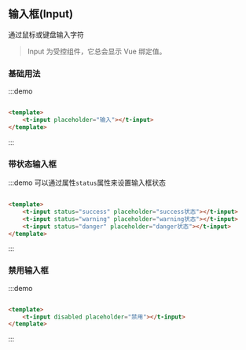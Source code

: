 ## 输入框(Input)

通过鼠标或键盘输入字符

> Input 为受控组件，它总会显示 Vue 绑定值。

### 基础用法

:::demo

```html

<template>
    <t-input placeholder="输入"></t-input>
</template>
```

:::

### 带状态输入框

:::demo 可以通过属性`status`属性来设置输入框状态

```html

<template>
    <t-input status="success" placeholder="success状态"></t-input>
    <t-input status="warning" placeholder="warning状态"></t-input>
    <t-input status="danger" placeholder="danger状态"></t-input>
</template>
```

:::

### 禁用输入框

:::demo

```html

<template>
    <t-input disabled placeholder="禁用"></t-input>
</template>
```

:::
